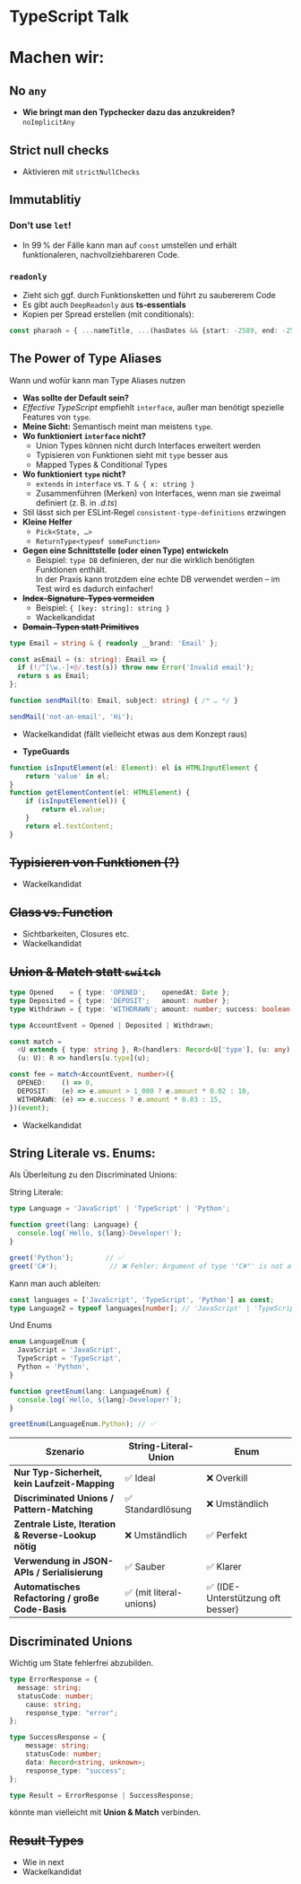 # TypeScript Talk

# Machen wir:

## No `any`
- **Wie bringt man den Typchecker dazu das anzukreiden?**  
  `noImplicitAny`

## Strict null checks
- Aktivieren mit `strictNullChecks`

## Immutablitiy

### Don’t use `let`!
- In 99 % der Fälle kann man auf `const` umstellen und erhält funktionaleren, nachvollziehbareren Code.

### `readonly`
- Zieht sich ggf. durch Funktionsketten und führt zu saubererem Code
- Es gibt auch `DeepReadonly` aus **ts‑essentials**
- Kopien per Spread erstellen (mit conditionals):

```ts
const pharaoh = { ...nameTitle, ...(hasDates && {start: -2589, end: -2566})};
```

## The Power of Type Aliases

Wann und wofür kann man Type Aliases nutzen

- **Was sollte der Default sein?**
- *Effective TypeScript* empfiehlt `interface`, außer man benötigt spezielle Features von `type`.
- **Meine Sicht:** Semantisch meint man meistens `type`.
- **Wo funktioniert `interface` nicht?**
  - Union Types können nicht durch Interfaces erweitert werden
  - Typisieren von Funktionen sieht mit `type` besser aus
  - Mapped Types & Conditional Types
- **Wo funktioniert `type` nicht?**
  - `extends` in `interface` vs. `T & { x: string }`
  - Zusammenführen (Merken) von Interfaces, wenn man sie zweimal definiert (z. B. in *.d.ts*)
- Stil lässt sich per ESLint‑Regel `consistent-type-definitions` erzwingen
- **Kleine Helfer**
  - `Pick<State, …>`
  - `ReturnType<typeof someFunction>`
- **Gegen eine Schnittstelle (oder einen Type) entwickeln**
  - Beispiel: `type DB` definieren, der nur die wirklich benötigten Funktionen enthält.  
  In der Praxis kann trotzdem eine echte DB verwendet werden – im Test wird es dadurch einfacher!
- ~~**Index‑Signature‑Types vermeiden**~~
  - Beispiel: `{ [key: string]: string }`
  - Wackelkandidat
- ~~**Domain‑Typen statt Primitives**~~
```ts
type Email = string & { readonly __brand: 'Email' };

const asEmail = (s: string): Email => {
  if (!/^[\w.-]+@/.test(s)) throw new Error('Invalid email');
  return s as Email;
};

function sendMail(to: Email, subject: string) { /* … */ }

sendMail('not-an-email', 'Hi');
```
  - Wackelkandidat (fällt vielleicht etwas aus dem Konzept raus)

- **TypeGuards**

```ts
function isInputElement(el: Element): el is HTMLInputElement {
	return 'value' in el;
}
function getElementContent(el: HTMLElement) {
	if (isInputElement(el)) {
		return el.value;
	}
	return el.textContent;
}
```

## ~~Typisieren von Funktionen (?)~~
- Wackelkandidat

## ~~Class vs. Function~~
- Sichtbarkeiten, Closures etc.
- Wackelkandidat

## ~~Union & Match statt `switch`~~

```ts
type Opened    = { type: 'OPENED';    openedAt: Date };
type Deposited = { type: 'DEPOSIT';   amount: number };
type Withdrawn = { type: 'WITHDRAWN'; amount: number; success: boolean };

type AccountEvent = Opened | Deposited | Withdrawn;

const match =
  <U extends { type: string }, R>(handlers: Record<U['type'], (u: any) => R>) =>
  (u: U): R => handlers[u.type](u);

const fee = match<AccountEvent, number>({
  OPENED:    () => 0,
  DEPOSIT:   (e) => e.amount > 1_000 ? e.amount * 0.02 : 10,
  WITHDRAWN: (e) => e.success ? e.amount * 0.03 : 15,
})(event);
```
  - Wackelkandidat

## String Literale vs. Enums:

Als Überleitung zu den Discriminated Unions:

String Literale:

```ts
type Language = 'JavaScript' | 'TypeScript' | 'Python';

function greet(lang: Language) {
  console.log(`Hello, ${lang}-Developer!`);
}

greet('Python');        // ✅
greet('C#');             // ❌ Fehler: Argument of type '"C#"' is not assignable to parameter of type 'Language'.
```

Kann man auch ableiten:

```ts
const languages = ['JavaScript', 'TypeScript', 'Python'] as const;
type Language2 = typeof languages[number]; // 'JavaScript' | 'TypeScript' | 'Python'
```

Und Enums
```ts
enum LanguageEnum {
  JavaScript = 'JavaScript',
  TypeScript = 'TypeScript',
  Python = 'Python',
}

function greetEnum(lang: LanguageEnum) {
  console.log(`Hello, ${lang}-Developer!`);
}

greetEnum(LanguageEnum.Python); // ✅
```

| Szenario                                             | String-Literal-Union         | Enum                             |
|------------------------------------------------------|-------------------------------|----------------------------------|
| **Nur Typ-Sicherheit, kein Laufzeit-Mapping**        | ✅ Ideal                      | ❌ Overkill                      |
| **Discriminated Unions / Pattern-Matching**          | ✅ Standardlösung             | ❌ Umständlich                   |
| **Zentrale Liste, Iteration & Reverse-Lookup nötig** | ❌ Umständlich                | ✅ Perfekt                       |
| **Verwendung in JSON-APIs / Serialisierung**         | ✅ Sauber                     | ✅ Klarer                        |
| **Automatisches Refactoring / große Code-Basis**     | ✅ (mit literal-unions)       | ✅ (IDE-Unterstützung oft besser) |

## Discriminated Unions

Wichtig um State fehlerfrei abzubilden.

```ts
type ErrorResponse = {
  message: string;
  statusCode: number;
    cause: string;
    response_type: "error";  
};

type SuccessResponse = {
    message: string;
    statusCode: number;
    data: Record<string, unknown>;
    response_type: "success";  
};

type Result = ErrorResponse | SuccessResponse;
```

könnte man vielleicht mit __Union & Match__ verbinden.

## ~~Result Types~~

- Wie in next
- Wackelkandidat


